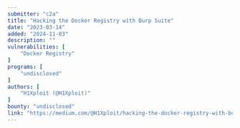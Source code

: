 ```yaml
---
submitter: "c2a"
title: "Hacking the Docker Registry with Burp Suite"
date: "2023-03-14"
added: "2024-11-03"
description: ""
vulnerabilities: [
    "Docker Registry"
]
programs: [
    "undisclosed"
]
authors: [
    "H1Xploit (@H1Xploit)"
]
bounty: "undisclosed"
link: "https://medium.com/@H1Xploit/hacking-the-docker-registry-with-burp-suite-18112cbfb6dd"
---
```




